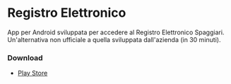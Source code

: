 # Registro Elettronico #

App per Android sviluppata per accedere al Registro Elettronico Spaggiari. Un'alternativa non ufficiale a quella sviluppata dall'azienda (in 30 minuti).

### Download ###
* [Play Store](https://play.google.com/store/apps/details?id=com.sharpdroid.registroelettronico&hl=it)